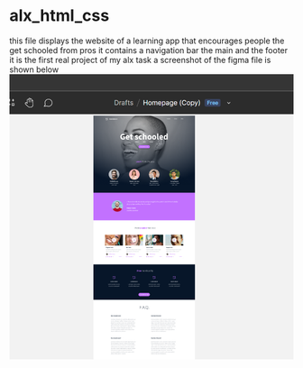 # alx_html_css
this file displays the website of a learning app that encourages people the get schooled from pros it contains a navigation bar the main and the footer it is the first real project of my alx task
a screenshot of the figma file is shown below 
![screenshot](./readme.PNG)